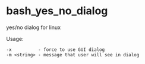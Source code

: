 bash_yes_no_dialog
==================

yes/no dialog for linux

Usage:

    -x          - force to use GUI dialog
    -m <string> - message that user will see in dialog
